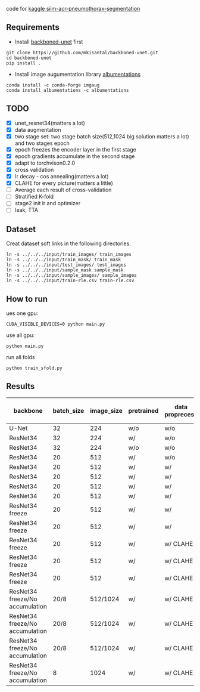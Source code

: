 code for [kaggle siim-acr-pneumothorax-segmentation](https://www.kaggle.com/c/siim-acr-pneumothorax-segmentation)

## Requirements
* Install [backboned-unet](https://github.com/mkisantal/backboned-unet) first
```
git clone https://github.com/mkisantal/backboned-unet.git
cd backboned-unet
pip install .
```
* Install image augumentation library [albumentations](https://github.com/albu/albumentations)
```
conda install -c conda-forge imgaug
conda install albumentations -c albumentations
```

## TODO
- [x] unet_resnet34(matters a lot)
- [x] data augmentation
- [x] two stage set: two stage batch size(512,1024 big solution matters a lot) and two stages epoch
- [x] epoch freezes the encoder layer in the first stage
- [x] epoch gradients accumulate in the second stage
- [x] adapt to torchvison0.2.0
- [x] cross validation
- [x] lr decay - cos annealing(matters a lot)
- [x] CLAHE for every picture(matters a little)
- [ ] Average each result of cross-validation 
- [ ] Stratified K-fold
- [ ] stage2 init lr and optimizer
- [ ] leak, TTA

## Dataset
Creat dataset soft links in the following directories.
```
ln -s ../../../input/train_images/ train_images
ln -s ../../../input/train_mask/ train_mask
ln -s ../../../input/test_images/ test_images
ln -s ../../../input/sample_mask sample_mask
ln -s ../../../input/sample_images/ sample_images
ln -s ../../../input/train-rle.csv train-rle.csv
```

## How to run
ues one gpu:
```
CUDA_VISIBLE_DEVICES=0 python main.py
```

use all gpu:
```
python main.py
```

run all folds
```
python train_sfold.py
```

## Results
|backbone|batch_size|image_size|pretrained|data proprecess|mask resize|less than sum|T|lr|thresh|sum|score|
|--|--|--|--|--|--|--|--|--|--|--|--|
|U-Net|32|224|w/o|w/o|w/o|w/o|w/o|random|||0.7019|
|ResNet34|32|224|w/|w/o|w/o|w/o|w/o|random|||0.7172|
|ResNet34|32|224|w/o|w/o|w/o|w/o|w/o|random|||0.7295|
|ResNet34|20|512|w/|w/o|w/o|w/o|w/o|random|||0.7508|
|ResNet34|20|512|w/|w/|w/o|w/o|w/o|random|||0.7603|
|ResNet34|20|512|w/|w/|w|w/o|w|random|||0.7974|
|ResNet34|20|512|w/|w/|w|1024*2|w/o|random|||0.7834|
|ResNet34|20|512|w/|w/|w|2048*2|w|random||115|0.8112|
|ResNet34 freeze|20|512|w/|w/|w|2048*2|w|random||107|0.8118|
|ResNet34 freeze|20|512|w/|w/|w/|2048*2|w|CosineAnnealingLR|0.45|164|0.8259|
|ResNet34 freeze|20|512|w/|w/ CLAHE|w/|2048*2|w|CosineAnnealingLR|0.47|208|0.8401|
|ResNet34 freeze|20|512|w/|w/ CLAHE|w/|2048*2|w|CosineAnnealingLR|0.40|225|0.8412|
|ResNet34 freeze|20|512|w/|w/ CLAHE|w/|2048*2|w|CosineAnnealingLR|0.36|-|0.8446|
|ResNet34 freeze/No accumulation|20/8|512/1024|w/|w/ CLAHE|512|2048*2|w|CosineAnnealingLR|0.48|210|0.8419|
|ResNet34 freeze/No accumulation|20/8|512/1024|w/|w/ CLAHE|1024|1024*2|w|CosineAnnealingLR|0.48|118|0.7969|
|ResNet34 freeze/No accumulation|20/8|512/1024|w/|w/ CLAHE|1024|1024*2|w|CosineAnnealingLR|0.30|172|0.7958|
|ResNet34 freeze/No accumulation|8|1024|w/|w/ CLAHE|1024|2048*2|w|CosineAnnealingLR|0.35|209|0.8399|
